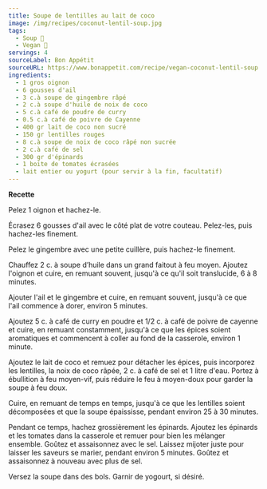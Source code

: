 ```yaml
---
title: Soupe de lentilles au lait de coco
image: /img/recipes/coconut-lentil-soup.jpg
tags:
  - Soup 🥣
  - Vegan 🌱
servings: 4
sourceLabel: Bon Appétit
sourceURL: https://www.bonappetit.com/recipe/vegan-coconut-lentil-soup
ingredients:
  - 1 gros oignon
  - 6 gousses d'ail
  - 3 c.à soupe de gingembre râpé
  - 2 c.à soupe d'huile de noix de coco
  - 5 c.à café de poudre de curry
  - 0.5 c.à café de poivre de Cayenne
  - 400 gr lait de coco non sucré
  - 150 gr lentilles rouges
  - 8 c.à soupe de noix de coco râpé non sucrée
  - 2 c.à café de sel
  - 300 gr d'épinards
  - 1 boite de tomates écrasées
  - lait entier ou yogurt (pour servir à la fin, facultatif)
---
```

**Recette**

Pelez 1 oignon et hachez-le.

Écrasez 6 gousses d'ail avec le côté plat de votre couteau. Pelez-les, puis hachez-les finement.

Pelez le gingembre avec une petite cuillère, puis hachez-le finement.

Chauffez 2 c. à soupe d’huile dans un grand faitout à feu moyen. Ajoutez l'oignon et cuire, en remuant souvent, jusqu'à ce qu'il soit translucide, 6 à 8 minutes.

Ajouter l'ail et le gingembre et cuire, en remuant souvent, jusqu'à ce que l'ail commence à dorer, environ 5 minutes.

Ajoutez 5 c. à café de curry en poudre et 1/2 c. à café de poivre de cayenne et cuire, en remuant constamment, jusqu'à ce que les épices soient aromatiques et commencent à coller au fond de la casserole, environ 1 minute.

Ajoutez le lait de coco et remuez pour détacher les épices, puis incorporez les lentilles, la noix de coco râpée, 2 c. à café de sel et 1 litre d'eau. Portez à ébullition à feu moyen-vif, puis réduire le feu à moyen-doux pour garder la soupe à feu doux.

Cuire, en remuant de temps en temps, jusqu'à ce que les lentilles soient décomposées et que la soupe épaississe, pendant environ 25 à 30 minutes.

Pendant ce temps, hachez grossièrement les épinards. Ajoutez les épinards et les tomates dans la casserole et remuer pour bien les mélanger ensemble. Goûtez et assaisonnez avec le sel. Laissez mijoter juste pour laisser les saveurs se marier, pendant environ 5 minutes. Goûtez et assaisonnez à nouveau avec plus de sel.

Versez la soupe dans des bols. Garnir de yogourt, si désiré.